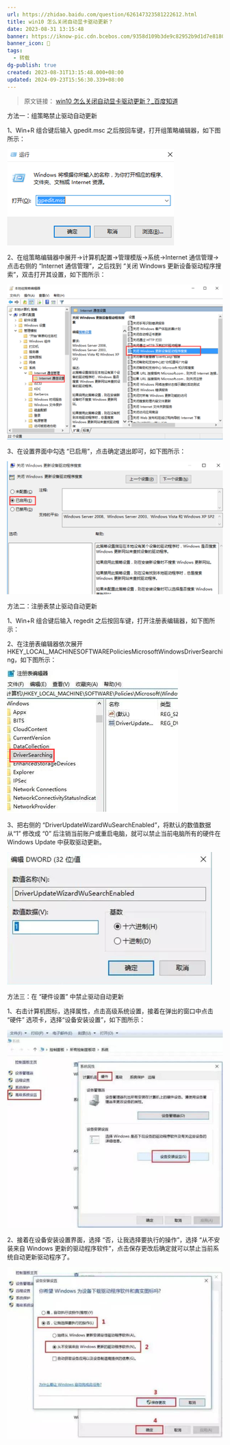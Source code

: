 ```yaml
---
url: https://zhidao.baidu.com/question/626147323581222612.html
title: win10 怎么关闭自动显卡驱动更新？
date: 2023-08-31 13:15:48
banner: https://iknow-pic.cdn.bcebos.com/9358d109b3de9c82952b9d1d7e81800a18d843d1?x-bce-process=image%2Fresize%2Cm_lfit%2Cw_600%2Ch_800%2Climit_1%2Fquality%2Cq_85%2Fformat%2Cf_auto
banner_icon: 🔖
tags:
  - 转载
dg-publish: true
created: 2023-08-31T13:15:48.000+08:00
updated: 2024-09-23T15:56:30.339+08:00
---
```

> 原文链接： [win10 怎么关闭自动显卡驱动更新？_百度知道]( https://zhidao.baidu.com/question/626147323581222612.html)

方法一：组策略禁止驱动自动更新

1、Win+R 组合键后输入 gpedit.msc 之后按回车键，打开组策略编辑器，如下图所示：

![](../../Z-Others/assets/9358d109b3de9c82952b9d1d7e81800a18d843d1.png)

2、在组策略编辑器中展开→计算机配置→管理模版→系统→Internet 通信管理→点击右侧的 “Internet 通信管理”，之后找到 “关闭 Windows 更新设备驱动程序搜索”，双击打开其设置，如下图所示：

![](../../Z-Others/assets/d058ccbf6c81800a51abed9ca33533fa838b47d1.png)

3、在设置界面中勾选 “已启用”，点击确定退出即可，如下图所示：

![](../../Z-Others/assets/b2de9c82d158ccbf2af2d1a80bd8bc3eb03541d1.png)

方法二：注册表禁止驱动自动更新

1、Win+R 组合键后输入 regedit 之后按回车键，打开注册表编辑器，如下图所示：

2、在注册表编辑器依次展开 HKEY_LOCAL_MACHINESOFTWAREPoliciesMicrosoftWindowsDriverSearching，如下图所示：

![](../../Z-Others/assets/6d81800a19d8bc3efb466258908ba61ea9d345d1.png)

3、把右侧的 “DriverUpdateWizardWuSearchEnabled”，将默认的数值数据从“1” 修改成 “0” 后注销当前账户或重启电脑，就可以禁止当前电脑所有的硬件在 Windows Update 中获取驱动更新。

![](../../Z-Others/assets/9d82d158ccbf6c81c779487aae3eb13532fa40d1.png)

方法三：在 “硬件设置” 中禁止驱动自动更新

1、右击计算机图标，选择属性，点击高级系统设置，接着在弹出的窗口中点击 “硬件” 选项卡，选择“设备安装设置”，如下图所示：

![](../../Z-Others/assets/d009b3de9c82d15889cc3d23920a19d8bd3e42d1.jpg)

2、接着在设备安装设置界面，选择 “否，让我选择要执行的操作”，选择 “从不安装来自 Windows 更新的驱动程序软件”，点击保存更改后确定就可以禁止当前系统自动更新驱动程序了。

![](../../Z-Others/assets/cdbf6c81800a19d8f54de09721fa828ba71e46d1.jpg)